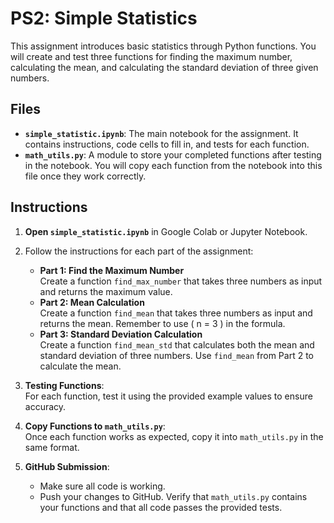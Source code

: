# PS2: Simple Statistics

This assignment introduces basic statistics through Python functions. You will create and test three functions for finding the maximum number, calculating the mean, and calculating the standard deviation of three given numbers.

## Files

- **`simple_statistic.ipynb`**: The main notebook for the assignment. It contains instructions, code cells to fill in, and tests for each function.
- **`math_utils.py`**: A module to store your completed functions after testing in the notebook. You will copy each function from the notebook into this file once they work correctly.

## Instructions

1. **Open `simple_statistic.ipynb`** in Google Colab or Jupyter Notebook.

2. Follow the instructions for each part of the assignment:
    - **Part 1: Find the Maximum Number**  
      Create a function `find_max_number` that takes three numbers as input and returns the maximum value.
    - **Part 2: Mean Calculation**  
      Create a function `find_mean` that takes three numbers as input and returns the mean. Remember to use \( n = 3 \) in the formula.
    - **Part 3: Standard Deviation Calculation**  
      Create a function `find_mean_std` that calculates both the mean and standard deviation of three numbers. Use `find_mean` from Part 2 to calculate the mean.

3. **Testing Functions**:  
   For each function, test it using the provided example values to ensure accuracy.

4. **Copy Functions to `math_utils.py`**:  
   Once each function works as expected, copy it into `math_utils.py` in the same format.

5. **GitHub Submission**:  
   - Make sure all code is working.
   - Push your changes to GitHub. Verify that `math_utils.py` contains your functions and that all code passes the provided tests.

